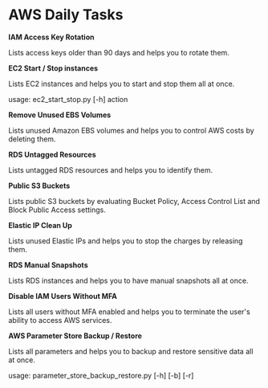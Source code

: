 # AWS Daily Tasks
**IAM Access Key Rotation**

Lists access keys older than 90 days and helps you to rotate them.

**EC2 Start / Stop instances**

Lists EC2 instances and helps you to start and stop them all at once.

usage: ec2_start_stop.py [-h] action

**Remove Unused EBS Volumes**

Lists unused Amazon EBS volumes and helps you to control AWS costs by deleting them.

**RDS Untagged Resources**

Lists untagged RDS resources and helps you to identify them.

**Public S3 Buckets**

Lists public S3 buckets by evaluating Bucket Policy, Access Control List and Block Public Access settings.

**Elastic IP Clean Up**

Lists unused Elastic IPs and helps you to stop the charges by releasing them.

**RDS Manual Snapshots**

Lists RDS instances and helps you to have manual snapshots all at once.

**Disable IAM Users Without MFA**

Lists all users without MFA enabled and helps you to terminate the user's ability to access AWS services.

**AWS Parameter Store Backup / Restore**

Lists all parameters and helps you to backup and restore sensitive data all at once.

usage: parameter_store_backup_restore.py [-h] [-b] [-r]
